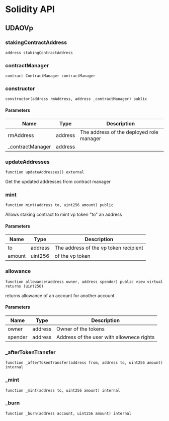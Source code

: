 # Solidity API

## UDAOVp

### stakingContractAddress

```solidity
address stakingContractAddress
```

### contractManager

```solidity
contract ContractManager contractManager
```

### constructor

```solidity
constructor(address rmAddress, address _contractManager) public
```

#### Parameters

| Name | Type | Description |
| ---- | ---- | ----------- |
| rmAddress | address | The address of the deployed role manager |
| _contractManager | address |  |

### updateAddresses

```solidity
function updateAddresses() external
```

Get the updated addresses from contract manager

### mint

```solidity
function mint(address to, uint256 amount) public
```

Allows staking contract to mint vp token "to" an address

#### Parameters

| Name | Type | Description |
| ---- | ---- | ----------- |
| to | address | The address of the vp token recipient |
| amount | uint256 | of the vp token |

### allowance

```solidity
function allowance(address owner, address spender) public view virtual returns (uint256)
```

returns allowance of an account for another account

#### Parameters

| Name | Type | Description |
| ---- | ---- | ----------- |
| owner | address | Owner of the tokens |
| spender | address | Address of the user with allownece rights |

### _afterTokenTransfer

```solidity
function _afterTokenTransfer(address from, address to, uint256 amount) internal
```

### _mint

```solidity
function _mint(address to, uint256 amount) internal
```

### _burn

```solidity
function _burn(address account, uint256 amount) internal
```

